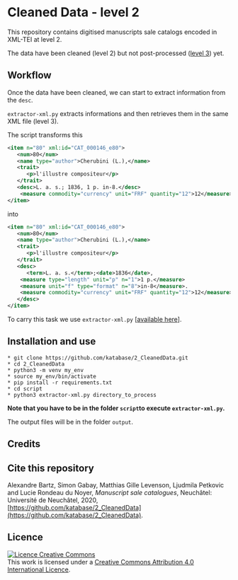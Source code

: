 # Cleaned Data - level 2

This repository contains digitised manuscripts sale catalogs encoded in XML-TEI at level 2.

The data have been cleaned (level 2) but not post-processed ([level 3](https://github.com/katabase/3_TaggedData)) yet.

## Workflow

Once the data have been cleaned, we can start to extract information from the `desc`.

`extractor-xml.py` extracts informations and then retrieves them in the same XML file (level 3). 

The script transforms this


```xml
<item n="80" xml:id="CAT_000146_e80">
   <num>80</num>
   <name type="author">Cherubini (L.),</name>
   <trait>
      <p>l'illustre compositeur</p>
   </trait>
   <desc>L. a. s.; 1836, 1 p. in-8.</desc>
    <measure commodity="currency" unit="FRF" quantity="12">12</measure>
</item>
```

into


```xml
<item n="80" xml:id="CAT_000146_e80">
   <num>80</num>
   <name type="author">Cherubini (L.),</name>
   <trait>
      <p>l'illustre compositeur</p>
   </trait>
   <desc>
      <term>L. a. s.</term>;<date>1836</date>,
   	<measure type="length" unit="p" n="1">1 p.</measure> 
   	<measure unit="f" type="format" n="8">in-8</measure>.
   	<measure commodity="currency" unit="FRF" quantity="12">12</measure>
   </desc>
</item>
```

To carry this task we use `extractor-xml.py` [[available here](https://github.com/katabase/2_CleanedData/tree/master/script/extractor-xml.py)].

## Installation and use

```shell
* git clone https://github.com/katabase/2_CleanedData.git
* cd 2_CleanedData
* python3 -m venv my_env
* source my_env/bin/activate
* pip install -r requirements.txt
* cd script 
* python3 extractor-xml.py directory_to_process
```

**Note that you have to be in the folder `script`to execute `extractor-xml.py`.**

The output files will be in the folder `output`.

## Credits 

## Cite this repository
Alexandre Bartz, Simon Gabay, Matthias Gille Levenson, Ljudmila Petkovic and Lucie Rondeau du Noyer, _Manuscript sale catalogues_, Neuchâtel: Université de Neuchâtel, 2020, [https://github.com/katabase/2_CleanedData](https://github.com/katabase/2_CleanedData).

## Licence
<a rel="license" href="http://creativecommons.org/licenses/by/4.0/"><img alt="Licence Creative Commons" style="border-width:0" src="https://i.creativecommons.org/l/by/4.0/88x31.png" /></a><br />This work is licensed under a <a rel="license" href="http://creativecommons.org/licenses/by/4.0/">Creative Commons Attribution 4.0 International Licence</a>.